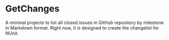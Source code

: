 # GetChanges
A minimal projects to list all closed issues in GitHub repository by milestone in Markdown format. Right now, it is designed to create the changelist for NUnit.
